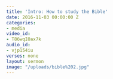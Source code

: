 ```yaml
---
title: 'Intro: How to study the Bible'
date: 2016-11-03 00:00:00 Z
categories:
- media
video_id:
- T86wqIOax7k
audio_id:
- vjp154iu
verses: none
layout: sermon
image: "/uploads/bible%202.jpg"
---
```


